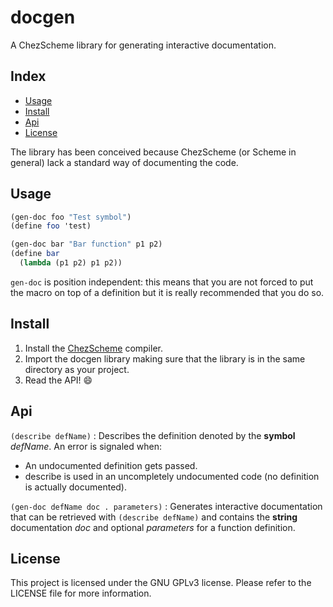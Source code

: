 # docgen
A ChezScheme library for generating interactive documentation.

## Index

* [Usage](Usage)
* [Install](Install)
* [Api](Api)
* [License](License)

The library has been conceived because ChezScheme (or Scheme in general) lack
a standard way of documenting the code.

## Usage

```scheme
(gen-doc foo "Test symbol")
(define foo 'test)

(gen-doc bar "Bar function" p1 p2)
(define bar
  (lambda (p1 p2) p1 p2))
```

`gen-doc` is position independent: this means that you are not forced to
put the macro on top of a definition but it is really recommended that you
do so.

## Install

1. Install the [ChezScheme](https://cisco.github.io/ChezScheme) compiler.
2. Import the docgen library making sure that the library is in the same
   directory as your project.
3. Read the API! :smile:

## Api

`(describe defName)`
: Describes the definition denoted by the **symbol** *defName*.
  An error is signaled when:
  * An undocumented definition gets passed.
  * describe is used in an uncompletely undocumented code (no definition
    is actually documented).

`(gen-doc defName doc . parameters)`
: Generates interactive documentation that can be retrieved with
  `(describe defName)` and contains the **string** documentation *doc* and
  optional *parameters* for a function definition.

## License

This project is licensed under the GNU GPLv3 license.
Please refer to the LICENSE file for more information.

